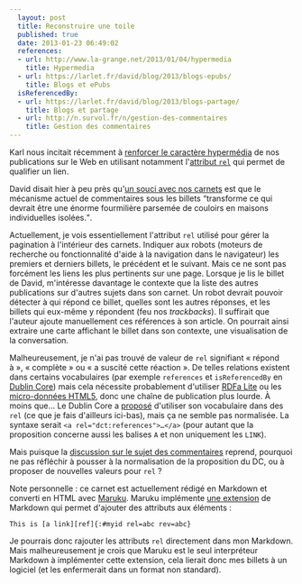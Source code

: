 ```yaml
---
  layout: post
  title: Reconstruire une toile
  published: true
  date: 2013-01-23 06:49:02
  references:
  - url: http://www.la-grange.net/2013/01/04/hypermedia
    title: Hypermedia
  - url: https://larlet.fr/david/blog/2013/blogs-epubs/
    title: Blogs et ePubs
  isReferencedBy:
  - url: https://larlet.fr/david/blog/2013/blogs-partage/
    title: Blogs et partage
  - url: http://n.survol.fr/n/gestion-des-commentaires
    title: Gestion des commentaires
---
```


Karl nous incitait récemment à [renforcer le caractère hypermédia](http://www.la-grange.net/2013/01/04/hypermedia) de nos publications sur le Web en utilisant notamment l'[attribut `rel`](http://microformats.org/wiki/existing-rel-values) qui permet de qualifier un lien.

David disait hier à peu près qu'[un souci avec nos carnets](https://larlet.fr/david/blog/2013/blogs-epubs/) est que le mécanisme actuel de commentaires sous les billets <q cite="https://larlet.fr/david/blog/2013/blogs-epubs/">transforme ce qui devrait être une énorme fourmilière parsemée de couloirs en maisons individuelles isolées.</q>.

Actuellement, je vois essentiellement l'attribut `rel` utilisé pour gérer la pagination à l'intérieur des carnets. Indiquer aux robots (moteurs de recherche ou fonctionnalité d'aide à la navigation dans le navigateur) les premiers et derniers billets, le précédent et le suivant. Mais ce ne sont pas forcément les liens les plus pertinents sur une page. Lorsque je lis le billet de David, m'intéresse davantage le contexte que la liste des autres publications sur d'autres sujets dans son carnet. Un robot devrait pouvoir détecter à qui répond ce billet, quelles sont les autres réponses, et les billets qui eux-même y répondent (feu nos *trackbacks*). Il suffirait que l'auteur ajoute manuellement ces références à son article. On pourrait ainsi extraire une carte affichant le billet dans son contexte, une visualisation de la conversation.

Malheureusement, je n'ai pas trouvé de valeur de `rel` signifiant « répond à », « complète » ou « a suscité cette réaction ». De telles relations existent dans certains vocabulaires (par exemple `references` et `isReferencedBy` en [Dublin Core](http://dublincore.org/documents/dcmi-terms/)) mais cela nécessite probablement d'utiliser [RDFa Lite](http://www.w3.org/TR/rdfa-lite/) ou les [micro-données HTML5](http://www.w3.org/TR/microdata/), donc une chaîne de publication plus lourde. À moins que… Le Dublin Core a [proposé](http://dublincore.org/documents/dcq-html/) d'utiliser son vocabulaire dans des `rel` (ce que je fais d'ailleurs ici-bas), mais ça ne semble pas normalisée. La syntaxe serait `<a rel="dct:references">…</a>` (pour autant que la proposition concerne aussi les balises `A` et non uniquement les `LINK`).

Mais puisque la [discussion sur le sujet des commentaires](http://www.la-grange.net/2013/01/03/commentaires) reprend, pourquoi ne pas réfléchir à pousser à la normalisation de la proposition du DC, ou à proposer de nouvelles valeurs pour `rel` ?

Note personnelle : ce carnet est actuellement rédigé en Markdown et converti en HTML avec [Maruku](http://maruku.rubyforge.org). Maruku implémente [une extension](http://maruku.rubyforge.org/proposal.html) de Markdown qui permet d'ajouter des attributs aux éléments :


    This is [a link][ref]{:#myid rel=abc rev=abc}

Je pourrais donc rajouter les attributs `rel` directement dans mon Markdown. Mais malheureusement je crois que Maruku est le seul interpréteur Markdown à implémenter cette extension, cela lierait donc mes billets à un logiciel (et les enfermerait dans un format non standard).

